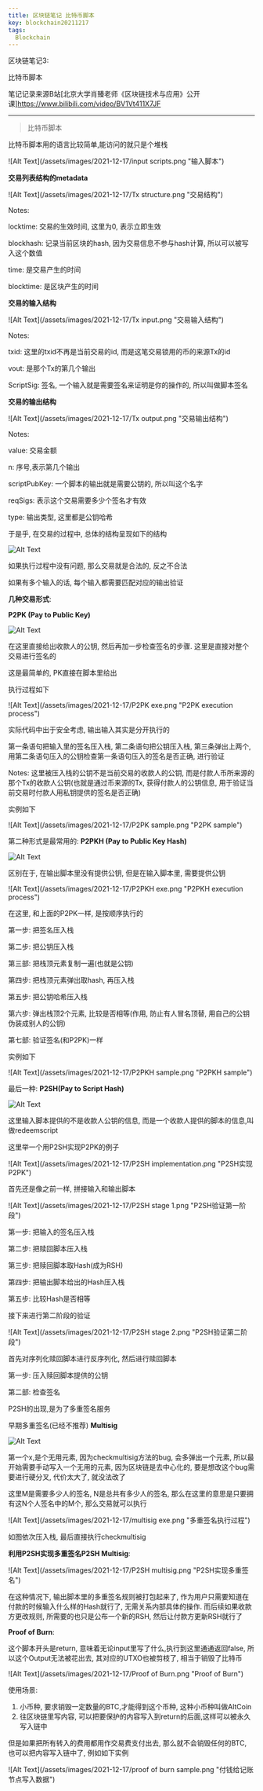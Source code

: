 ```yaml
---
title: 区块链笔记 比特币脚本
key: blockchain20211217
tags:
  Blockchain
---
```


区块链笔记3:

比特币脚本

笔记记录来源B站[北京大学肖臻老师《区块链技术与应用》公开课]https://www.bilibili.com/video/BV1Vt411X7JF

<!--more-->

---

> 比特币脚本

比特币脚本用的语言比较简单,能访问的就只是个堆栈

![Alt Text](/assets/images/2021-12-17/input scripts.png "输入脚本")

**交易列表结构的metadata**

![Alt Text](/assets/images/2021-12-17/Tx structure.png "交易结构")

Notes:

locktime: 交易的生效时间, 这里为0, 表示立即生效

blockhash: 记录当前区块的hash, 因为交易信息不参与hash计算, 所以可以被写入这个数值

time: 是交易产生的时间

blocktime: 是区块产生的时间

**交易的输入结构**

![Alt Text](/assets/images/2021-12-17/Tx input.png "交易输入结构")

Notes:

txid: 这里的txid不再是当前交易的id, 而是这笔交易锁用的币的来源Tx的id

vout: 是那个Tx的第几个输出

ScriptSig: 签名, 一个输入就是需要签名来证明是你的操作的, 所以叫做脚本签名

**交易的输出结构**

![Alt Text](/assets/images/2021-12-17/Tx output.png "交易输出结构")

Notes:

value: 交易金额

n: 序号,表示第几个输出

scriptPubKey: 一个脚本的输出就是需要公钥的, 所以叫这个名字

reqSigs: 表示这个交易需要多少个签名才有效

type: 输出类型, 这里都是公钥哈希

于是乎, 在交易的过程中, 总体的结构呈现如下的结构

![Alt Text](/assets/images/2021-12-17/Tx.png "交易")

如果执行过程中没有问题, 那么交易就是合法的, 反之不合法

如果有多个输入的话, 每个输入都需要匹配对应的输出验证

**几种交易形式**:

**P2PK (Pay to Public Key)**

![Alt Text](/assets/images/2021-12-17/P2PK.png "P2PK")

在这里直接给出收款人的公钥, 然后再加一步检查签名的步骤. 这里是直接对整个交易进行签名的

这是最简单的, PK直接在脚本里给出

执行过程如下

![Alt Text](/assets/images/2021-12-17/P2PK exe.png "P2PK execution process")

实际代码中出于安全考虑, 输出输入其实是分开执行的

第一条语句把输入里的签名压入栈, 第二条语句把公钥压入栈, 第三条弹出上两个, 用第二条语句压入的公钥检查第一条语句压入的签名是否正确, 进行验证

Notes: 这里被压入栈的公钥不是当前交易的收款人的公钥, 而是付款人币所来源的那个Tx的收款人公钥(也就是通过币来源的Tx, 获得付款人的公钥信息, 用于验证当前交易时付款人用私钥提供的签名是否正确)

实例如下

![Alt Text](/assets/images/2021-12-17/P2PK sample.png "P2PK sample")

第二种形式是最常用的: **P2PKH (Pay to Public Key Hash)**

![Alt Text](/assets/images/2021-12-17/P2PKH.png "P2PKH")

区别在于, 在输出脚本里没有提供公钥, 但是在输入脚本里, 需要提供公钥

![Alt Text](/assets/images/2021-12-17/P2PKH exe.png "P2PKH execution process")

在这里, 和上面的P2PK一样, 是按顺序执行的

第一步: 把签名压入栈

第二步: 把公钥压入栈

第三部: 把栈顶元素复制一遍(也就是公钥)

第四步: 把栈顶元素弹出取hash, 再压入栈

第五步: 把公钥哈希压入栈

第六步: 弹出栈顶2个元素, 比较是否相等(作用, 防止有人冒名顶替, 用自己的公钥伪装成别人的公钥)

第七部: 验证签名(和P2PK)一样

实例如下

![Alt Text](/assets/images/2021-12-17/P2PKH sample.png "P2PKH sample")

最后一种: **P2SH(Pay to Script Hash)**

![Alt Text](/assets/images/2021-12-17/P2SH.png "P2SH")

这里输入脚本提供的不是收款人公钥的信息, 而是一个收款人提供的脚本的信息,叫做redeemscript

这里举一个用P2SH实现P2PK的例子

![Alt Text](/assets/images/2021-12-17/P2SH implementation.png "P2SH实现P2PK")

首先还是像之前一样, 拼接输入和输出脚本

![Alt Text](/assets/images/2021-12-17/P2SH stage 1.png "P2SH验证第一阶段")

第一步: 把输入的签名压入栈

第二步: 把赎回脚本压入栈

第三步: 把赎回脚本取Hash(成为RSH)

第四步: 把输出脚本给出的Hash压入栈

第五步: 比较Hash是否相等

接下来进行第二阶段的验证

![Alt Text](/assets/images/2021-12-17/P2SH stage 2.png "P2SH验证第二阶段")

首先对序列化赎回脚本进行反序列化, 然后进行赎回脚本

第一步: 压入赎回脚本提供的公钥

第二部: 检查签名

P2SH的出现,是为了多重签名服务

早期多重签名(已经不推荐) **Multisig**

![Alt Text](/assets/images/2021-12-17/multisig.png "多重签名")

第一个x,是个无用元素, 因为checkmultisig方法的bug, 会多弹出一个元素, 所以最开始需要手动写入一个无用的元素, 因为区块链是去中心化的, 要是想改这个bug需要进行硬分叉, 代价太大了, 就没法改了

这里M是需要多少人的签名, N是总共有多少人的签名, 那么在这里的意思是只要拥有这N个人签名中的M个, 那么交易就可以执行

![Alt Text](/assets/images/2021-12-17/multisig exe.png "多重签名执行过程")

如图依次压入栈, 最后直接执行checkmultisig

**利用P2SH实现多重签名P2SH Multisig**:

![Alt Text](/assets/images/2021-12-17/P2SH multisig.png "P2SH实现多重签名")

在这种情况下, 输出脚本里的多重签名规则被打包起来了, 作为用户只需要知道在付款的时候输入什么样的Hash就行了, 无需关系内部具体的操作. 而后续如果收款方更改规则, 所需要的也只是公布一个新的RSH, 然后让付款方更新RSH就行了

**Proof of Burn**:

这个脚本开头是return, 意味着无论input里写了什么,执行到这里通通返回false, 所以这个Output无法被花出去, 其对应的UTXO也被剪枝了, 相当于销毁了比特币

![Alt Text](/assets/images/2021-12-17/Proof of Burn.png "Proof of Burn")

使用场景:

1. 小币种, 要求销毁一定数量的BTC,才能得到这个币种, 这种小币种叫做AltCoin
2. 往区块链里写内容, 可以把要保护的内容写入到return的后面,这样可以被永久写入链中

但是如果把所有转入的费用都用作交易费支付出去, 那么就不会销毁任何的BTC, 也可以把内容写入链中了, 例如如下实例

![Alt Text](/assets/images/2021-12-17/proof of burn sample.png "付钱给记账节点写入数据")